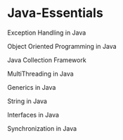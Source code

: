 # Java-Essentials

Exception Handling in Java

Object Oriented Programming in Java

Java Collection Framework

MultiThreading in Java

Generics in Java

String in Java

Interfaces in Java

Synchronization in Java

